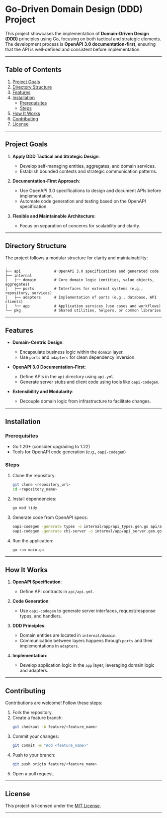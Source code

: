 # Go-Driven Domain Design (DDD) Project

This project showcases the implementation of **Domain-Driven Design (DDD)** principles using Go, focusing on both tactical and strategic elements. The development process is **OpenAPI 3.0 documentation-first**, ensuring that the API is well-defined and consistent before implementation.

---

## Table of Contents

1. [Project Goals](#project-goals)
2. [Directory Structure](#directory-structure)
3. [Features](#features)
4. [Installation](#installation)
   - [Prerequisites](#prerequisites)
   - [Steps](#steps)
5. [How It Works](#how-it-works)
6. [Contributing](#contributing)
7. [License](#license)

---

## Project Goals

1. **Apply DDD Tactical and Strategic Design**:
   - Develop self-managing entities, aggregates, and domain services.
   - Establish bounded contexts and strategic communication patterns.

2. **Documentation-First Approach**:
   - Use OpenAPI 3.0 specifications to design and document APIs before implementation.
   - Automate code generation and testing based on the OpenAPI specification.

3. **Flexible and Maintainable Architecture**:
   - Focus on separation of concerns for scalability and clarity.

---

## Directory Structure

The project follows a modular structure for clarity and maintainability:

```plaintext
.
├── api               # OpenAPI 3.0 specifications and generated code
├── internal
│   ├── domain        # Core domain logic (entities, value objects, aggregates)
│   ├── ports         # Interfaces for external systems (e.g., repository, services)
│   ├── adapters      # Implementation of ports (e.g., database, API clients)
│   └── app           # Application services (use cases and workflows)
└── pkg               # Shared utilities, helpers, or common libraries
```

---

## Features

- **Domain-Centric Design**:
  - Encapsulate business logic within the `domain` layer.
  - Use `ports` and `adapters` for clean dependency inversion.

- **OpenAPI 3.0 Documentation-First**:
  - Define APIs in the `api` directory using `api.yml`.
  - Generate server stubs and client code using tools like `oapi-codegen`.

- **Extensibility and Modularity**:
  - Decouple domain logic from infrastructure to facilitate changes.

---

## Installation

### Prerequisites

- Go 1.20+ (consider upgrading to 1.22)
- Tools for OpenAPI code generation (e.g., `oapi-codegen`)

### Steps

1. Clone the repository:
   ```bash
   git clone <repository_url>
   cd <repository_name>
   ```

2. Install dependencies:
   ```bash
   go mod tidy
   ```

3. Generate code from OpenAPI specs:
   ```bash
   oapi-codegen -generate types -o internal/app/api_types.gen.go api/api.yml
   oapi-codegen -generate chi-server -o internal/app/api_server.gen.go api/api.yml
   ```

4. Run the application:
   ```bash
   go run main.go
   ```

---

## How It Works

1. **OpenAPI Specification**:
   - Define API contracts in `api/api.yml`.

2. **Code Generation**:
   - Use `oapi-codegen` to generate server interfaces, request/response types, and handlers.

3. **DDD Principles**:
   - Domain entities are located in `internal/domain`.
   - Communication between layers happens through `ports` and their implementations in `adapters`.

4. **Implementation**:
   - Develop application logic in the `app` layer, leveraging domain logic and adapters.

---

## Contributing

Contributions are welcome! Follow these steps:

1. Fork the repository.
2. Create a feature branch:
   ```bash
   git checkout -b feature/<feature_name>
   ```
3. Commit your changes:
   ```bash
   git commit -m "Add <feature_name>"
   ```
4. Push to your branch:
   ```bash
   git push origin feature/<feature_name>
   ```
5. Open a pull request.

---

## License

This project is licensed under the [MIT License](LICENSE).

---